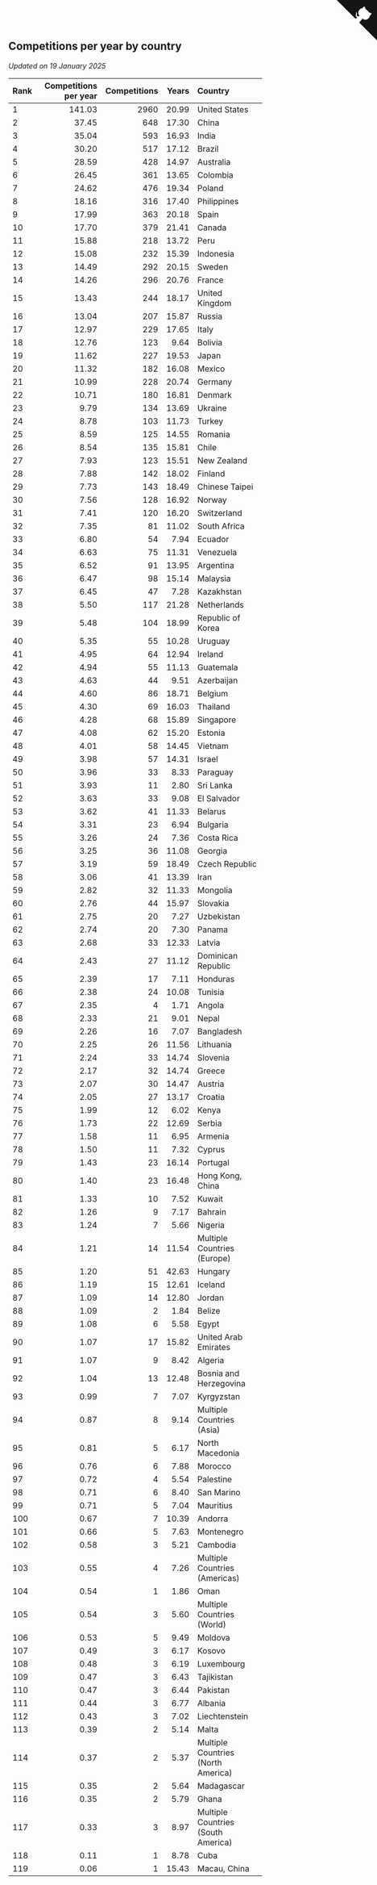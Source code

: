 ## Competitions per year by country

*Updated on 19 January 2025*

| Rank | Competitions per year | Competitions | Years | Country |
| :--- | ---: | ---: | ---: | :--- |
| 1 | 141.03 | 2960 | 20.99 | United States |
| 2 | 37.45 | 648 | 17.30 | China |
| 3 | 35.04 | 593 | 16.93 | India |
| 4 | 30.20 | 517 | 17.12 | Brazil |
| 5 | 28.59 | 428 | 14.97 | Australia |
| 6 | 26.45 | 361 | 13.65 | Colombia |
| 7 | 24.62 | 476 | 19.34 | Poland |
| 8 | 18.16 | 316 | 17.40 | Philippines |
| 9 | 17.99 | 363 | 20.18 | Spain |
| 10 | 17.70 | 379 | 21.41 | Canada |
| 11 | 15.88 | 218 | 13.72 | Peru |
| 12 | 15.08 | 232 | 15.39 | Indonesia |
| 13 | 14.49 | 292 | 20.15 | Sweden |
| 14 | 14.26 | 296 | 20.76 | France |
| 15 | 13.43 | 244 | 18.17 | United Kingdom |
| 16 | 13.04 | 207 | 15.87 | Russia |
| 17 | 12.97 | 229 | 17.65 | Italy |
| 18 | 12.76 | 123 | 9.64 | Bolivia |
| 19 | 11.62 | 227 | 19.53 | Japan |
| 20 | 11.32 | 182 | 16.08 | Mexico |
| 21 | 10.99 | 228 | 20.74 | Germany |
| 22 | 10.71 | 180 | 16.81 | Denmark |
| 23 | 9.79 | 134 | 13.69 | Ukraine |
| 24 | 8.78 | 103 | 11.73 | Turkey |
| 25 | 8.59 | 125 | 14.55 | Romania |
| 26 | 8.54 | 135 | 15.81 | Chile |
| 27 | 7.93 | 123 | 15.51 | New Zealand |
| 28 | 7.88 | 142 | 18.02 | Finland |
| 29 | 7.73 | 143 | 18.49 | Chinese Taipei |
| 30 | 7.56 | 128 | 16.92 | Norway |
| 31 | 7.41 | 120 | 16.20 | Switzerland |
| 32 | 7.35 | 81 | 11.02 | South Africa |
| 33 | 6.80 | 54 | 7.94 | Ecuador |
| 34 | 6.63 | 75 | 11.31 | Venezuela |
| 35 | 6.52 | 91 | 13.95 | Argentina |
| 36 | 6.47 | 98 | 15.14 | Malaysia |
| 37 | 6.45 | 47 | 7.28 | Kazakhstan |
| 38 | 5.50 | 117 | 21.28 | Netherlands |
| 39 | 5.48 | 104 | 18.99 | Republic of Korea |
| 40 | 5.35 | 55 | 10.28 | Uruguay |
| 41 | 4.95 | 64 | 12.94 | Ireland |
| 42 | 4.94 | 55 | 11.13 | Guatemala |
| 43 | 4.63 | 44 | 9.51 | Azerbaijan |
| 44 | 4.60 | 86 | 18.71 | Belgium |
| 45 | 4.30 | 69 | 16.03 | Thailand |
| 46 | 4.28 | 68 | 15.89 | Singapore |
| 47 | 4.08 | 62 | 15.20 | Estonia |
| 48 | 4.01 | 58 | 14.45 | Vietnam |
| 49 | 3.98 | 57 | 14.31 | Israel |
| 50 | 3.96 | 33 | 8.33 | Paraguay |
| 51 | 3.93 | 11 | 2.80 | Sri Lanka |
| 52 | 3.63 | 33 | 9.08 | El Salvador |
| 53 | 3.62 | 41 | 11.33 | Belarus |
| 54 | 3.31 | 23 | 6.94 | Bulgaria |
| 55 | 3.26 | 24 | 7.36 | Costa Rica |
| 56 | 3.25 | 36 | 11.08 | Georgia |
| 57 | 3.19 | 59 | 18.49 | Czech Republic |
| 58 | 3.06 | 41 | 13.39 | Iran |
| 59 | 2.82 | 32 | 11.33 | Mongolia |
| 60 | 2.76 | 44 | 15.97 | Slovakia |
| 61 | 2.75 | 20 | 7.27 | Uzbekistan |
| 62 | 2.74 | 20 | 7.30 | Panama |
| 63 | 2.68 | 33 | 12.33 | Latvia |
| 64 | 2.43 | 27 | 11.12 | Dominican Republic |
| 65 | 2.39 | 17 | 7.11 | Honduras |
| 66 | 2.38 | 24 | 10.08 | Tunisia |
| 67 | 2.35 | 4 | 1.71 | Angola |
| 68 | 2.33 | 21 | 9.01 | Nepal |
| 69 | 2.26 | 16 | 7.07 | Bangladesh |
| 70 | 2.25 | 26 | 11.56 | Lithuania |
| 71 | 2.24 | 33 | 14.74 | Slovenia |
| 72 | 2.17 | 32 | 14.74 | Greece |
| 73 | 2.07 | 30 | 14.47 | Austria |
| 74 | 2.05 | 27 | 13.17 | Croatia |
| 75 | 1.99 | 12 | 6.02 | Kenya |
| 76 | 1.73 | 22 | 12.69 | Serbia |
| 77 | 1.58 | 11 | 6.95 | Armenia |
| 78 | 1.50 | 11 | 7.32 | Cyprus |
| 79 | 1.43 | 23 | 16.14 | Portugal |
| 80 | 1.40 | 23 | 16.48 | Hong Kong, China |
| 81 | 1.33 | 10 | 7.52 | Kuwait |
| 82 | 1.26 | 9 | 7.17 | Bahrain |
| 83 | 1.24 | 7 | 5.66 | Nigeria |
| 84 | 1.21 | 14 | 11.54 | Multiple Countries (Europe) |
| 85 | 1.20 | 51 | 42.63 | Hungary |
| 86 | 1.19 | 15 | 12.61 | Iceland |
| 87 | 1.09 | 14 | 12.80 | Jordan |
| 88 | 1.09 | 2 | 1.84 | Belize |
| 89 | 1.08 | 6 | 5.58 | Egypt |
| 90 | 1.07 | 17 | 15.82 | United Arab Emirates |
| 91 | 1.07 | 9 | 8.42 | Algeria |
| 92 | 1.04 | 13 | 12.48 | Bosnia and Herzegovina |
| 93 | 0.99 | 7 | 7.07 | Kyrgyzstan |
| 94 | 0.87 | 8 | 9.14 | Multiple Countries (Asia) |
| 95 | 0.81 | 5 | 6.17 | North Macedonia |
| 96 | 0.76 | 6 | 7.88 | Morocco |
| 97 | 0.72 | 4 | 5.54 | Palestine |
| 98 | 0.71 | 6 | 8.40 | San Marino |
| 99 | 0.71 | 5 | 7.04 | Mauritius |
| 100 | 0.67 | 7 | 10.39 | Andorra |
| 101 | 0.66 | 5 | 7.63 | Montenegro |
| 102 | 0.58 | 3 | 5.21 | Cambodia |
| 103 | 0.55 | 4 | 7.26 | Multiple Countries (Americas) |
| 104 | 0.54 | 1 | 1.86 | Oman |
| 105 | 0.54 | 3 | 5.60 | Multiple Countries (World) |
| 106 | 0.53 | 5 | 9.49 | Moldova |
| 107 | 0.49 | 3 | 6.17 | Kosovo |
| 108 | 0.48 | 3 | 6.19 | Luxembourg |
| 109 | 0.47 | 3 | 6.43 | Tajikistan |
| 110 | 0.47 | 3 | 6.44 | Pakistan |
| 111 | 0.44 | 3 | 6.77 | Albania |
| 112 | 0.43 | 3 | 7.02 | Liechtenstein |
| 113 | 0.39 | 2 | 5.14 | Malta |
| 114 | 0.37 | 2 | 5.37 | Multiple Countries (North America) |
| 115 | 0.35 | 2 | 5.64 | Madagascar |
| 116 | 0.35 | 2 | 5.79 | Ghana |
| 117 | 0.33 | 3 | 8.97 | Multiple Countries (South America) |
| 118 | 0.11 | 1 | 8.78 | Cuba |
| 119 | 0.06 | 1 | 15.43 | Macau, China |


<a href="https://github.com/JustinTimeCuber/wca_statistics" class="github-corner" aria-label="View source on Github"><svg width="80" height="80" viewBox="0 0 250 250" style="fill:#151513; color:#fff; position: absolute; top: 0; border: 0; right: 0;" aria-hidden="true"><path d="M0,0 L115,115 L130,115 L142,142 L250,250 L250,0 Z"></path><path d="M128.3,109.0 C113.8,99.7 119.0,89.6 119.0,89.6 C122.0,82.7 120.5,78.6 120.5,78.6 C119.2,72.0 123.4,76.3 123.4,76.3 C127.3,80.9 125.5,87.3 125.5,87.3 C122.9,97.6 130.6,101.9 134.4,103.2" fill="currentColor" style="transform-origin: 130px 106px;" class="octo-arm"></path><path d="M115.0,115.0 C114.9,115.1 118.7,116.5 119.8,115.4 L133.7,101.6 C136.9,99.2 139.9,98.4 142.2,98.6 C133.8,88.0 127.5,74.4 143.8,58.0 C148.5,53.4 154.0,51.2 159.7,51.0 C160.3,49.4 163.2,43.6 171.4,40.1 C171.4,40.1 176.1,42.5 178.8,56.2 C183.1,58.6 187.2,61.8 190.9,65.4 C194.5,69.0 197.7,73.2 200.1,77.6 C213.8,80.2 216.3,84.9 216.3,84.9 C212.7,93.1 206.9,96.0 205.4,96.6 C205.1,102.4 203.0,107.8 198.3,112.5 C181.9,128.9 168.3,122.5 157.7,114.1 C157.9,116.9 156.7,120.9 152.7,124.9 L141.0,136.5 C139.8,137.7 141.6,141.9 141.8,141.8 Z" fill="currentColor" class="octo-body"></path></svg></a><style>.github-corner:hover .octo-arm{animation:octocat-wave 560ms ease-in-out}@keyframes octocat-wave{0%,100%{transform:rotate(0)}20%,60%{transform:rotate(-25deg)}40%,80%{transform:rotate(10deg)}}@media (max-width:500px){.github-corner:hover .octo-arm{animation:none}.github-corner .octo-arm{animation:octocat-wave 560ms ease-in-out}}</style>
